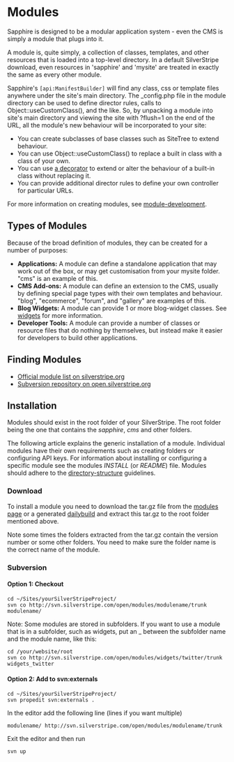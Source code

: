 # Modules

Sapphire is designed to be a modular application system - even the CMS is simply a module that plugs into it.  

A module is, quite simply, a collection of classes, templates, and other resources that is loaded into a top-level
directory.  In a default SilverStripe download, even resources in 'sapphire' and 'mysite' are treated in exactly the
same as every other module.

Sapphire's `[api:ManifestBuilder]` will find any class, css or template files anywhere under the site's main
directory.  The _config.php file in the module directory can be used to define director rules, calls to
Object::useCustomClass(), and the like.  So, by unpacking a module into site's main directory and viewing the site with
?flush=1 on the end of the URL, all the module's new behaviour will be incorporated to your site:

*  You can create subclasses of base classes such as SiteTree to extend behaviour.
*  You can use Object::useCustomClass() to replace a built in class with a class of your own.
*  You can use [a decorator](api:DataObjectDecorator) to extend or alter the behaviour of a built-in class without replacing
it.
*  You can provide additional director rules to define your own controller for particular URLs.

For more information on creating modules, see [module-development](/topics/module-development).

## Types of Modules

Because of the broad definition of modules, they can be created for a number of purposes:

*  **Applications:** A module can define a standalone application that may work out of the box, or may get customisation
from your mysite folder.  "cms" is an example of this.
*  **CMS Add-ons:** A module can define an extension to the CMS, usually by defining special page types with their own
templates and behaviour. "blog", "ecommerce", "forum", and "gallery" are examples of this.
*  **Blog Widgets:** A module can provide 1 or more blog-widget classes.  See [widgets](/topics/widgets) for more information.
*  **Developer Tools:** A module can provide a number of classes or resource files that do nothing by themselves, but
instead make it easier for developers to build other applications. 

## Finding Modules

*  [Official module list on silverstripe.org](http://silverstripe.org/modules)
*  [Subversion repository on open.silverstripe.org](http://open.silverstripe.org/browser/modules)
    

## Installation

Modules should exist in the root folder of your SilverStripe. The root folder being the one that contains the
*sapphire*, *cms* and other folders.

The following article explains the generic installation of a module. Individual modules have their own requirements such
as creating folders or configuring API keys. For information about installing or configuring a specific module see the
modules *INSTALL* (or *README*) file. Modules should adhere to the [directory-structure](/topics/directory-structure)
guidelines.

### Download

To install a module you need to download the tar.gz file from the [modules page](http://www.silverstripe.org/modules) or
a generated [dailybuild](http://dailybuilds.silverstripe.org) and extract this tar.gz to the root folder mentioned
above.

Note some times the folders extracted from the tar.gz contain the version number or some other folders. You need to make
sure the folder name is the correct name of the module.

### Subversion

#### Option 1: Checkout

	cd ~/Sites/yourSilverStripeProject/
	svn co http://svn.silverstripe.com/open/modules/modulename/trunk modulename/


Note: Some modules are stored in subfolders.  If you want to use a module that is in a subfolder, such as widgets, put
an _ between the subfolder name and the module name, like this:

	cd /your/website/root
	svn co http://svn.silverstripe.com/open/modules/widgets/twitter/trunk widgets_twitter



#### Option 2: Add to svn:externals

	cd ~/Sites/yourSilverStripeProject/
	svn propedit svn:externals .


In the editor add the following line (lines if you want multiple)

	modulename/ http://svn.silverstripe.com/open/modules/modulename/trunk


Exit the editor and then run 

	svn up

